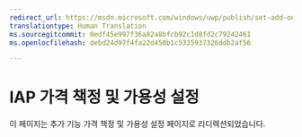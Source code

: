 ```yaml
---
redirect_url: https://msdn.microsoft.com/windows/uwp/publish/set-add-on-pricing-and-availability
translationtype: Human Translation
ms.sourcegitcommit: 0edf45e997f36a82a8bfcb92c1d8fd2c79242461
ms.openlocfilehash: debd24d97f4fa22d450b1c5335937326ddb2af56

---
```


# IAP 가격 책정 및 가용성 설정

이 페이지는 추가 기능 가격 책정 및 가용성 설정 페이지로 리디렉션되었습니다.


<!--HONumber=Aug16_HO3-->


